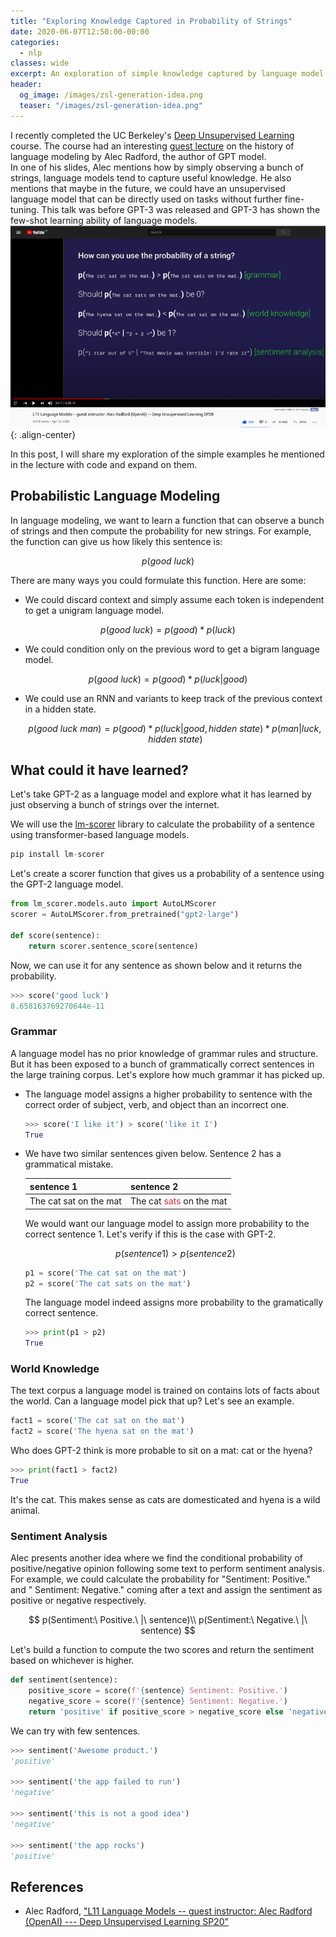 ```yaml
---
title: "Exploring Knowledge Captured in Probability of Strings"
date: 2020-06-07T12:50:00-00:00
categories:
  - nlp
classes: wide
excerpt: An exploration of simple knowledge captured by language model trained on a bunch of strings
header:
  og_image: /images/zsl-generation-idea.png
  teaser: "/images/zsl-generation-idea.png"
---
```


I recently completed the UC Berkeley's [Deep Unsupervised Learning](https://www.youtube.com/playlist?list=PLwRJQ4m4UJjPiJP3691u-qWwPGVKzSlNP) course. The course had an interesting [guest lecture](https://www.youtube.com/watch?v=BnpB3GrpsfM) on the history of language modeling by Alec Radford, the author of GPT model.  
In one of his slides, Alec mentions how by simply observing a bunch of strings, language models tend to capture useful knowledge. He also mentions that maybe in the future, we could have an unsupervised language model that can be directly used on tasks without further fine-tuning. This talk was before GPT-3 was released and GPT-3 has shown the few-shot learning ability of language models.  
![](/images/alex-slides.png){: .align-center}

In this post, I will share my exploration of the simple examples he mentioned in the lecture with code and expand on them.  


## Probabilistic Language Modeling
In language modeling, we want to learn a function that can observe a bunch of strings and then compute the probability for new strings. For example, the function can give us how likely this sentence is:  

$$
p(good\ luck) 
$$

There are many ways you could formulate this function. Here are some:  
- We could discard context and simply assume each token is independent to get a unigram language model.  

$$
p(good\ luck)   = p(good) * p(luck)
$$

- We could condition only on the previous word to get a bigram language model.  

$$
p(good\ luck)   = p(good) * p(luck | good)
$$

- We could use an RNN and variants to keep track of the previous context in a hidden state.  
    
    $$
    p(good\ luck\ man)   = p(good) * p(luck | good, hidden\ state) * p(man | luck, hidden\ state)
    $$

## What could it have learned?  
Let's take GPT-2 as a language model and explore what it has learned by just observing a bunch of strings over the internet. 

We will use the [lm-scorer](https://github.com/simonepri/lm-scorer) library to calculate the probability of a sentence using transformer-based language models. 
```python
pip install lm-scorer
```

Let's create a scorer function that gives us a probability of a sentence using the GPT-2 language model.  
```python
from lm_scorer.models.auto import AutoLMScorer
scorer = AutoLMScorer.from_pretrained("gpt2-large")

def score(sentence):
    return scorer.sentence_score(sentence)
```

Now, we can use it for any sentence as shown below and it returns the probability.
```python
>>> score('good luck')
8.658163769270644e-11
```

### Grammar
A language model has no prior knowledge of grammar rules and structure. But it has been exposed to a bunch of grammatically correct sentences in the large training corpus. Let's explore how much grammar it has picked up.  

- The language model assigns a higher probability to sentence with the correct order of subject, verb, and object than an incorrect one.  

    ```python
    >>> score('I like it') > score('like it I')
    True
    ```

- We have two similar sentences given below. Sentence 2 has a grammatical mistake.
    
    |sentence 1| sentence 2|
    |---|---|
    |The cat sat on the mat|The cat <span style="color: #d32f2f;">sats</span> on the mat|
    
    We would want our language model to assign more probability to the correct sentence 1. Let's verify if this is the case with GPT-2.
    
    $$
    p(sentence 1) > p(sentence 2)
    $$
    
    
    ```python
    p1 = score('The cat sat on the mat')
    p2 = score('The cat sats on the mat')
    ```
    The language model indeed assigns more probability to the gramatically correct sentence.  
    ```python
    >>> print(p1 > p2)
    True
    ```

### World Knowledge  
The text corpus a language model is trained on contains lots of facts about the world. Can a language model pick that up? Let's see an example.  

```python
fact1 = score('The cat sat on the mat')
fact2 = score('The hyena sat on the mat')
```
Who does GPT-2 think is more probable to sit on a mat: cat or the hyena?
```python
>>> print(fact1 > fact2)
True
```
It's the cat. This makes sense as cats are domesticated and hyena is a wild animal.  

### Sentiment Analysis  
Alec presents another idea where we find the conditional probability of positive/negative opinion following some text to perform sentiment analysis. For example, we could calculate the probability for "Sentiment: Positive." and " Sentiment: Negative." coming after a text and assign the sentiment as positive or negative respectively.    

$$
p(Sentiment:\ Positive.\ |\ sentence)\\
p(Sentiment:\ Negative.\ |\ sentence)
$$

Let's build a function to compute the two scores and return the sentiment based on whichever is higher.  
```python
def sentiment(sentence):
    positive_score = score(f'{sentence} Sentiment: Positive.')
    negative_score = score(f'{sentence} Sentiment: Negative.')
    return 'positive' if positive_score > negative_score else 'negative'
```

We can try with few sentences.
```python
>>> sentiment('Awesome product.')
'positive'

>>> sentiment('the app failed to run')
'negative'

>>> sentiment('this is not a good idea')
'negative'

>>> sentiment('the app rocks')
'positive'
```


<!--
## Draft
- p("4" | "2+2=") be 1?

speech recognition:
- prune space of possible transcription from the acoustic model
famous example: "wreck a nice beach" vs "recognize speech"
context: "recognize speech" > "wreck a nice beach"

machine translation:
re-rank possible translations?
en - fr: proposal -> language model -> how likely is it?
-->

## References
- Alec Radford, ["L11 Language Models -- guest instructor: Alec Radford (OpenAI) --- Deep Unsupervised Learning SP20"](https://www.youtube.com/watch?v=BnpB3GrpsfM)

